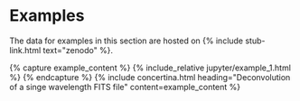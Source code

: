 # Examples #

The data for examples in this section are hosted on {% include stub-link.html text="zenodo" %}.

{% capture example_content %}
{% include_relative jupyter/example_1.html %}
{% endcapture %}
{% include concertina.html heading="Deconvolution of a singe wavelength FITS file" content=example_content %}

<!--
[Deconvolution of a single wavelength image](./jupyter/example_1.html)
: Starting with a science observation and a standard star. The science observation is deconvolved, various common problems are encountered and resolved.
-->